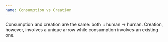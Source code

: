 ```yaml
---
name: Consumption vs Creation
---
```


Consumption and creation are the same: both :: human -> human. Creation, however, involves a unique arrow while consumption involves an existing one.
